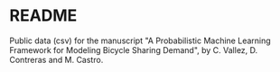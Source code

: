 # README

Public data (csv) for the manuscript "A Probabilistic Machine Learning Framework for Modeling Bicycle Sharing Demand", by C. Vallez, D. Contreras and M. Castro.


